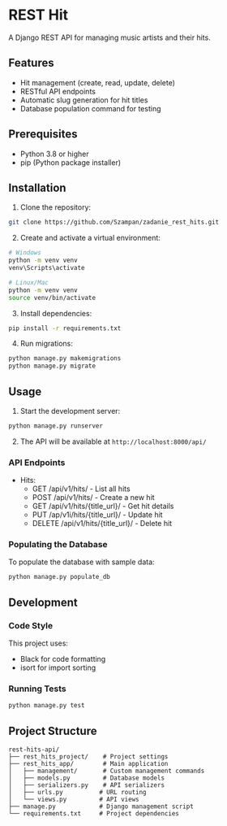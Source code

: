# REST Hit

A Django REST API for managing music artists and their hits.

## Features

- Hit management (create, read, update, delete)
- RESTful API endpoints
- Automatic slug generation for hit titles
- Database population command for testing

## Prerequisites

- Python 3.8 or higher
- pip (Python package installer)

## Installation

1. Clone the repository:
```bash
git clone https://github.com/Szampan/zadanie_rest_hits.git
```

2. Create and activate a virtual environment:
```bash
# Windows
python -m venv venv
venv\Scripts\activate

# Linux/Mac
python -m venv venv
source venv/bin/activate
```

3. Install dependencies:
```bash
pip install -r requirements.txt
```

4. Run migrations:
```bash
python manage.py makemigrations
python manage.py migrate
```

## Usage

1. Start the development server:
```bash
python manage.py runserver
```

2. The API will be available at `http://localhost:8000/api/`

### API Endpoints

- Hits:
  - GET /api/v1/hits/ - List all hits
  - POST /api/v1/hits/ - Create a new hit
  - GET /api/v1/hits/{title_url}/ - Get hit details
  - PUT /ap/v1i/hits/{title_url}/ - Update hit
  - DELETE /api/v1/hits/{title_url}/ - Delete hit

### Populating the Database

To populate the database with sample data:
```bash
python manage.py populate_db
```

## Development

### Code Style

This project uses:
- Black for code formatting
- isort for import sorting

### Running Tests

```bash
python manage.py test
```

## Project Structure

```
rest-hits-api/
├── rest_hits_project/    # Project settings
├── rest_hits_app/        # Main application
│   ├── management/       # Custom management commands
│   ├── models.py         # Database models
│   ├── serializers.py    # API serializers
│   ├── urls.py          # URL routing
│   └── views.py         # API views
├── manage.py            # Django management script
└── requirements.txt     # Project dependencies
```

